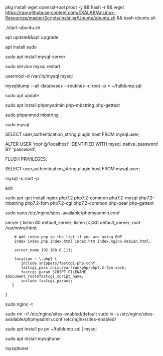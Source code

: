 
pkg install wget openssl-tool proot -y && hash -r && wget https://raw.githubusercontent.com/EXALAB/AnLinux-Resources/master/Scripts/Installer/Ubuntu/ubuntu.sh && bash ubuntu.sh

./start-ubuntu.sh

apt update&&apt upgrade

apt install sudo

sudo apt install mysql-server


sudo service mysql restart

usermod -d /var/lib/mysql mysql

mysqldump --all-databases --routines -u root -p > ~/fulldump.sql

sudo apt update

sudo apt install phpmyadmin php-mbstring php-gettext

sudo phpenmod mbstring

sudo mysql

SELECT user,authentication_string,plugin,host FROM mysql.user;

ALTER USER 'root'@'localhost' IDENTIFIED WITH mysql_native_password BY 'password';

FLUSH PRIVILEGES;

SELECT user,authentication_string,plugin,host FROM mysql.user;

mysql -u root -p

exit

sudo apt-get install nginx php7.2 php7.2-common php7.2-mysql php7.2-mbstring php7.2-fpm php7.2-cgi php7.2-common php-pear php-gettext 


sudo nano /etc/nginx/sites-available/phpmyadmin.conf

server {
        listen 80 default_server;
        listen [::]:80 default_server;
        root /var/www/html;

        # Add index.php to the list if you are using PHP
        index index.php index.html index.htm index.nginx-debian.html;

        server_name 192.168.0.111;

        location ~ \.php$ {
           include snippets/fastcgi-php.conf;
           fastcgi_pass unix:/var/run/php/php7.2-fpm.sock;
           fastcgi_param SCRIPT_FILENAME $document_root$fastcgi_script_name;
           include fastcgi_params;
       }
}

sudo nginx -t

sudo rm -rf /etc/nginx/sites-enabled/default
 sudo ln -s /etc/nginx/sites-available/phpmyadmin.conf /etc/nginx/sites-enabled/
 
 














sudo apt install pv
pv ~/fulldump.sql | mysql


sudo apt install mysqltuner

mysqltuner

